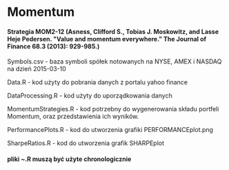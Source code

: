 # Momentum

#### Strategia MOM2-12 (Asness, Clifford S., Tobias J. Moskowitz, and Lasse Heje Pedersen. "Value and momentum everywhere." The Journal of Finance 68.3 (2013): 929-985.)


Symbols.csv - baza symboli spółek notowanych na NYSE, AMEX i NASDAQ na dzień 2015-03-10

Data.R - kod użyty do pobrania danych z portalu yahoo finance

DataProcessing.R - kod użyty do uporządkowania danych

MomentumStrategies.R - kod potrzebny do wygenerowania składu portfeli Momentum, oraz przedstawienia ich wyników.

PerformancePlots.R - kod do utworzenia grafiki PERFORMANCEplot.png

SharpeRatios.R - kod do utworzenia grafik SHARPEplot



#### pliki ~.R muszą być użyte chronologicznie
